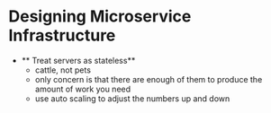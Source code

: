 <!SLIDE bullet small transition=fade>

# Designing Microservice Infrastructure

* ** Treat servers as stateless**
  - cattle, not pets
  - only concern is that there are enough of them to produce the amount of work you need
  - use auto scaling to adjust the numbers up and down
